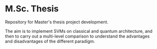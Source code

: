 # M.Sc. Thesis

Repository for Master's thesis project development.

The aim is to implement SVMs on classical and quantum architecture, 
and then to carry out a multi-level comparison to understand 
the advantages and disadvantages of the different paradigm.